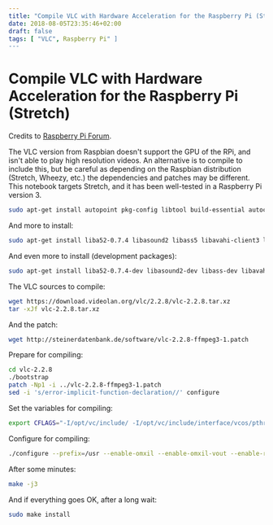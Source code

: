 ```yaml
---
title: "Compile VLC with Hardware Acceleration for the Raspberry Pi (Stretch)"
date: 2018-08-05T23:35:46+02:00
draft: false
tags: [ "VLC", Raspberry Pi" ]
---
```


# Compile VLC with Hardware Acceleration for the Raspberry Pi (Stretch)

Credits to [Raspberry Pi Forum](https://www.raspberrypi.org/forums/viewtopic.php?t=195221).

The VLC version from Raspbian doesn't support the GPU of the RPi, and isn't able to play high resolution videos. An alternative is to compile to include this, but be careful as depending on the Raspbian distribution (Stretch, Wheezy, etc.) the dependencies and patches may be different.  This notebook targets Stretch, and it has been well-tested in a Raspberry Pi version 3.

```bash
sudo apt-get install autopoint pkg-config libtool build-essential autoconf
```

And more to install:

```bash
sudo apt-get install liba52-0.7.4 libasound2 libass5 libavahi-client3 libavahi-common3 libavc1394-0 libbasicusageenvironment1 libbluray1 libbz2-1.0 libc6 libcairo2 libcddb2 libcdio13 libchromaprint1 libdbus-1-3 libdc1394-22 libdca0 libdirectfb-1.2-9 libdvbpsi10 libdvdnav4 libdvdread4 libebml4v5 libfaad2 libflac8 libfontconfig1 libfreetype6 libfribidi0 libgcc1 libgcrypt20 libglib2.0-0 libgme0 libgnutls30 libgpg-error0 libgroupsock8 libgsm1 libjpeg62-turbo libkate1 liblirc-client0 liblivemedia57 liblua5.2-0 liblzma5 libmad0 libmatroska6v5 libmodplug1 libmp3lame0 libmpcdec6 libmpeg2-4 libmtp9 libncursesw5 libogg0 libopus0 libpng16-16 libpulse0 libraw1394-11 libresid-builder0c2a librsvg2-2 librtmp1 libsamplerate0 libsdl-image1.2 libsdl1.2debian libshine3 libshout3 libsidplay2 libsnappy1v5 libsndio6.1 libspeex1 libspeexdsp1 libssh-gcrypt-4 libssh2-1 libstdc++6 libtag1v5 libtheora0 libtinfo5 libtwolame0 libudev1 libupnp6 libusageenvironment3 libva-drm1 libva-x11-1 libva1 libvcdinfo0 libvorbis0a libvorbisenc2 libvpx4 libwavpack1 libwebp6 libwebpmux2 libx11-6 libx264-148 libx265-95 libxcb-keysyms1 libxcb1 libxml2 libxvidcore4 libzvbi0 zlib1g libgdk-pixbuf2.0-0 libgtk2.0-0 libnotify4 libqt5core5a libqt5gui5 libqt5widgets5 libqt5x11extras5 libxi6 libsmbclient libxext6 libxinerama1 libxpm4 fonts-freefont-ttf libaa1 libcaca0 libegl1-mesa libgl1-mesa-glx libgles1-mesa libgles2-mesa libxcb-shm0 libxcb-xv0 libxcb-randr0 libxcb-composite0
```

And even more to install (development packages):

```bash
sudo apt-get install liba52-0.7.4-dev libasound2-dev libass-dev libavahi-client-dev libavc1394-dev libbluray-dev libbz2-dev libc6-dev libcairo2-dev libcddb2-dev libcdio-dev libchromaprint-dev libdbus-1-dev libdc1394-22-dev libdca-dev libdirectfb-dev libdvbpsi-dev libdvdnav-dev libdvdread-dev libebml-dev libfaad-dev libflac-dev libfontconfig1-dev libfreetype6-dev libfribidi-dev libgcc-6-dev libgcrypt20-dev libglib2.0-dev libgme-dev libgnutls28-dev libgpg-error-dev libgsm1-dev libjpeg62-turbo-dev libkate-dev liblircclient-dev liblivemedia-dev liblua5.2-dev liblzma-dev libmad0-dev libmatroska-dev libmodplug-dev libmp3lame-dev libmpcdec-dev libmpeg2-4-dev libmtp-dev libncursesw5-dev libogg-dev libopus-dev libpng-dev libpulse-dev libraw1394-dev libresid-builder-dev librsvg2-dev librtmp-dev libsamplerate0-dev libsdl-image1.2-dev libsdl1.2-dev libshine-dev libshout3-dev libsidplay2-dev libsnappy-dev libsndio-dev libspeex-dev libspeexdsp-dev libssh-gcrypt-dev libssh2-1-dev libstdc++-6-dev libtag1-dev libtheora-dev libtinfo-dev libtwolame-dev libudev-dev libupnp6-dev libva-dev libvcdinfo-dev libvorbis-dev libvpx-dev libwavpack-dev libwebp-dev libx11-dev libx264-dev libx265-dev libxcb-keysyms1-dev libxcb1-dev libxml2-dev libxvidcore-dev libzvbi-dev zlib1g-dev libgdk-pixbuf2.0-dev libgtk2.0-dev libnotify-dev libqt5x11extras5-dev libxi-dev libsmbclient-dev libxext-dev libxinerama-dev libxpm-dev libaa1-dev libcaca-dev libegl1-mesa-dev libgles1-mesa-dev libgles2-mesa-dev libxcb-shm0-dev libxcb-xv0-dev libxcb-randr0-dev libxcb-composite0-dev libavcodec-dev libavformat-dev libgstreamer1.0-dev libswscale-dev
```

The VLC sources to compile:

```bash
wget https://download.videolan.org/vlc/2.2.8/vlc-2.2.8.tar.xz
tar -xJf vlc-2.2.8.tar.xz
```

And the patch:

```bash
wget http://steinerdatenbank.de/software/vlc-2.2.8-ffmpeg3-1.patch
```

Prepare for compiling:

```bash
cd vlc-2.2.8
./bootstrap
patch -Np1 -i ../vlc-2.2.8-ffmpeg3-1.patch
sed -i 's/error-implicit-function-declaration//' configure
```

Set the variables for compiling:

```bash
export CFLAGS="-I/opt/vc/include/ -I/opt/vc/include/interface/vcos/pthreads -I/opt/vc/include/interface/vmcs_host/linux -I/opt/vc/include/interface/mmal -I/opt/vc/include/interface/vchiq_arm -I/opt/vc/include/IL -I/opt/vc/include/GLES2 -I/opt/vc/include/EGL -mfloat-abi=hard -mcpu=cortex-a7 -mfpu=neon-vfpv4" CXXFLAGS="-I/opt/vc/include/ -I/opt/vc/include/interface/vcos/pthreads -I/opt/vc/include/interface/vmcs_host/linux -I/opt/vc/include/interface/mmal -I/opt/vc/include/interface/vchiq_arm -I/opt/vc/include/IL -mfloat-abi=hard -I/opt/vc/include/GLES2 -I/opt/vc/include/EGL -mcpu=cortex-a7 -mfpu=neon-vfpv4" LDFLAGS="-L/opt/vc/lib"
```

Configure for compiling:

```bash
./configure --prefix=/usr --enable-omxil --enable-omxil-vout --enable-rpi-omxil --disable-mmal-codec --disable-mmal-vout --enable-gles2
```

After some minutes:

```bash
make -j3
```

And if everything goes OK, after a long wait:

```bash
sudo make install
```
